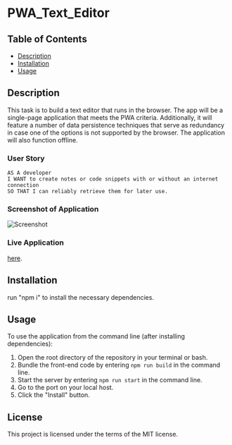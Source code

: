 # PWA_Text_Editor

## Table of Contents

* [Description](#description)
* [Installation](#installation)
* [Usage](#usage)

## Description

This task is to build a text editor that runs in the browser. The app will be a single-page application that meets the PWA criteria. Additionally, it will feature a number of data persistence techniques that serve as redundancy in case one of the options is not supported by the browser. The application will also function offline.

### User Story

```
AS A developer
I WANT to create notes or code snippets with or without an internet connection
SO THAT I can reliably retrieve them for later use.
```


### Screenshot of Application

![Screenshot](./)



### Live Application
 [here]().

## Installation

run "npm i" to install the necessary dependencies.

## Usage

To use the application from the command line (after installing dependencies):
1. Open the root directory of the repository in your terminal or bash.
2. Bundle the front-end code by entering ```npm run build``` in the command line.
3. Start the server by entering ```npm run start``` in the command line.
4. Go to the port on your local host.
5. Click the "Install" button.

## License
This project is licensed under the terms of the MIT license.